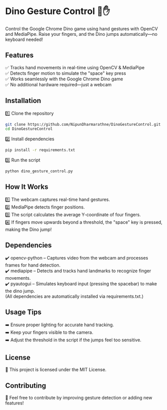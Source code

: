 # Dino Gesture Control 🦖✋
Control the Google Chrome Dino game using hand gestures with OpenCV and MediaPipe. Raise your fingers, and the Dino jumps automatically—no keyboard needed!

<!-- Demo
📌 Add a GIF or screenshot here to show how it works. -->

## Features
✅ Tracks hand movements in real-time using OpenCV & MediaPipe  
✅ Detects finger motion to simulate the "space" key press  
✅ Works seamlessly with the Google Chrome Dino game  
✅ No additional hardware required—just a webcam  

## Installation
1️⃣ Clone the repository   
 ```bash
git clone https://github.com/NipunDharmarathne/DinoGestureControl.git  
cd DinoGestureControl  
 ```

2️⃣ Install dependencies  
 ```bash
pip install -r requirements.txt  
 ```

3️⃣ Run the script  
 ```bash
python dino_gesture_control.py 
 ```  
 
## How It Works
1️⃣ The webcam captures real-time hand gestures.  
2️⃣ MediaPipe detects finger positions.  
3️⃣ The script calculates the average Y-coordinate of four fingers.  
4️⃣ If fingers move upwards beyond a threshold, the "space" key is pressed, making the Dino jump!  

## Dependencies
✔️ opencv-python – Captures video from the webcam and processes frames for hand detection.  
✔️ mediapipe – Detects and tracks hand landmarks to recognize finger movements.  
✔️ pyautogui – Simulates keyboard input (pressing the spacebar) to make the dino jump.  
(All dependencies are automatically installed via requirements.txt.)

## Usage Tips
➡️ Ensure proper lighting for accurate hand tracking.  
➡️ Keep your fingers visible to the camera.  
➡️ Adjust the threshold in the script if the jumps feel too sensitive.  

## License
📜 This project is licensed under the MIT License.

## Contributing
🚀 Feel free to contribute by improving gesture detection or adding new features!
